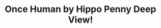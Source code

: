 ---
title: Once Human by Hippo Penny Deep View!
layout: scoredetail
permalink: /meta-score/once-human
header:
  teaser: /assets/images/once-human.jpg
  video:
    id: CZO5Yln07kg
    provider: youtube
---